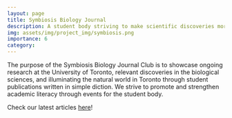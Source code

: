 ```yaml
---
layout: page
title: Symbiosis Biology Journal
description: A student body striving to make scientific discoveries more accessible to all
img: assets/img/project_img/symbiosis.png
importance: 6
category:
---
```


The purpose of the Symbiosis Biology Journal Club is to showcase ongoing research at the University of Toronto, relevant discoveries in the biological sciences, and illuminating the natural world in Toronto through student publications written in simple diction. We strive to promote and strengthen academic literacy through events for the student body.

Check our latest articles [here](https://uoft-symbiosis.netlify.app)!